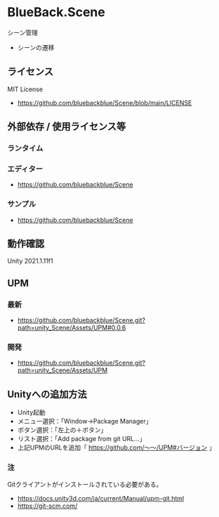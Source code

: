 # BlueBack.Scene
シーン管理
* シーンの遷移

## ライセンス
MIT License
* https://github.com/bluebackblue/Scene/blob/main/LICENSE

## 外部依存 / 使用ライセンス等
### ランタイム
### エディター
* https://github.com/bluebackblue/Scene
### サンプル
* https://github.com/bluebackblue/Scene

## 動作確認
Unity 2021.1.11f1

## UPM
### 最新
* https://github.com/bluebackblue/Scene.git?path=unity_Scene/Assets/UPM#0.0.6
### 開発
* https://github.com/bluebackblue/Scene.git?path=unity_Scene/Assets/UPM

## Unityへの追加方法
* Unity起動
* メニュー選択：「Window->Package Manager」
* ボタン選択：「左上の＋ボタン」
* リスト選択：「Add package from git URL...」
* 上記UPMのURLを追加「 https://github.com/～～/UPM#バージョン 」
### 注
Gitクライアントがインストールされている必要がある。
* https://docs.unity3d.com/ja/current/Manual/upm-git.html
* https://git-scm.com/

